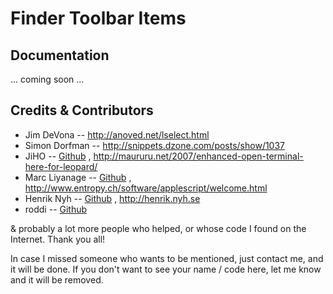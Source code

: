 # Finder Toolbar Items

## Documentation

... coming soon ...

## Credits & Contributors

* Jim DeVona -- <http://anoved.net/lselect.html>
* Simon Dorfman -- <http://snippets.dzone.com/posts/show/1037>
* JiHO -- [Github](http://github.com/jiho) , <http://maururu.net/2007/enhanced-open-terminal-here-for-leopard/>
* Marc Liyanage -- [Github](http://github.com/liyanage) , <http://www.entropy.ch/software/applescript/welcome.html>
* Henrik Nyh -- [Github](http://github.com/henrik) , <http://henrik.nyh.se>
* roddi -- [Github](http://github.com/roddi)
    
& probably a lot more people who helped, or whose code I found on the Internet.
Thank you all!
    
In case I missed someone who wants to be mentioned, just contact me, and it will be done.
If you don't want to see your name / code here, let me know and it will be removed.

